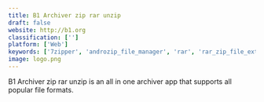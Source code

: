 ```yaml
---
title: B1 Archiver zip rar unzip
draft: false 
website: http://b1.org
classification: ['']
platform: ['Web']
keywords: ['7zipper', 'androzip_file_manager', 'rar', 'rar_zip_file_extractor_opener', 'zarchiver', 'zipapp_free', 'izip']
image: logo.png
---
```

B1 Archiver zip rar unzip is an all in one archiver app that supports all popular file formats.